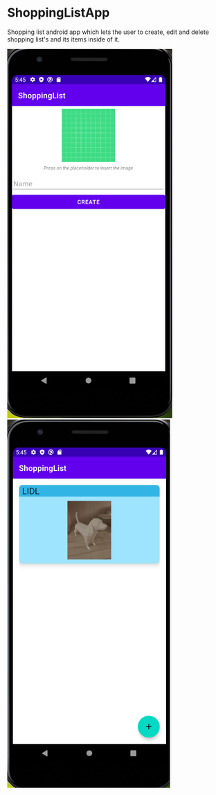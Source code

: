 # ShoppingListApp
Shopping list android app which lets the user to create, edit and delete shopping list's and its items inside of it.

![](images/first.png) ![](images/second.png)

